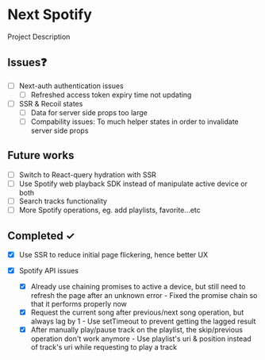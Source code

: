 # Next Spotify

Project Description

## Issues❓

- [ ] Next-auth authentication issues
  - [ ] Refreshed access token expiry time not updating

- [ ] SSR & Recoil states
  - [ ] Data for server side props too large
  - [ ] Compability issues: To much helper states in order to invalidate server side props

## Future works

- [ ] Switch to React-query hydration with SSR
- [ ] Use Spotify web playback SDK instead of manipulate active device or both
- [ ] Search tracks functionality
- [ ] More Spotify operations, eg. add playlists, favorite...etc

## Completed ✓

- [x] Use SSR to reduce initial page flickering, hence better UX

- [x] Spotify API issues
  - [x] Already use chaining promises to active a device, but still need to refresh the page after an unknown error
        - Fixed the promise chain so that it performs properly now
  - [x] Request the current song after previous/next song operation, but always lag by 1
        - Use setTimeout to prevent getting the lagged result
  - [x] After manually play/pause track on the playlist, the skip/previous operation don't work anymore
        - Use playlist's uri & position instead of track's uri while requesting to play a track
